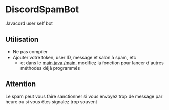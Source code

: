 # DiscordSpamBot
Javacord user self bot

## Utilisation
- Ne pas compiler
- Ajouter votre token, user ID, message et salon à spam, etc
  - et dans le [main.java /main](/src/main/java/altherneum/fr/main/main.java), modifiez la fonction pour lancer d'autres méthodes déjà programmés

## Attention
Le spam peut vous faire sanctionner si vous envoyez trop de message par heure ou si vous êtes signalez trop souvent
